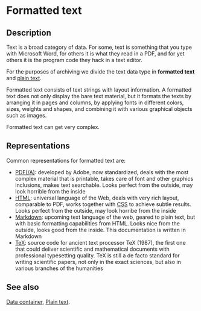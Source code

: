 # Formatted text

## Description

Text is a broad category of data.
For some, text is something that you type with Microsoft Word,
for others it is what they read in a PDF, and for yet others it is the
program code they hack in a text editor.

For the purposes of archiving we divide the text data type in 
**formatted text** and [plain text](plainText.md).

Formatted text consists of text strings with layout information.
A formatted text does not only display the bare text material, but it formats
the texts by arranging it in pages and columns, by applying fonts in different
colors, sizes, weights and shapes, and combining it with various graphical
objects such as images.

Formatted text can get very complex.

## Representations

Common representations for formatted text are:

*   [PDF(/A)](../fileFormats/pdfa.md):
    developed by Adobe, now standardized, deals with the most complex material
    that is printable, takes care of font and other graphics inclusions, makes
    text searchable. Looks perfect from the outside, may look horrible from the
    inside
*   [HTML](../fileFormats/html.md):
    universal language of the Web, deals with very rich layout, comparable to
    PDF, works together with [CSS](../fileFormats/css.md) to achieve subtle
    results. Looks perfect from the outside, may look horribe from the inside
*   [Markdown](../fileFormats/markdown.md):
    upcoming text language of the web, geared to plain text, but with basic
    formatting capabilities from HTML. Looks nice from the outside, looks good
    from the inside. This documentation is written in Markdown
*   [TeX](../fileFormats/tex.md):
    source code for ancient text processor TeX (1987), the first one that could
    deliver scientific and mathematical documents with professional typesetting
    quality. TeX is still a de facto standard for writing scientific papers, not
    only in the exact sciences, but also in various branches of the humanities

## See also

[Data container](data.md), [Plain text](plainText.md).


